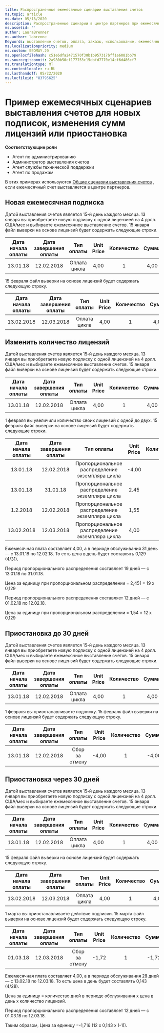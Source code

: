 ```yaml
---
title: Распространенные ежемесячные сценарии выставления счетов
ms.topic: article
ms.date: 05/13/2020
description: Распространенные сценарии в центре партнеров при ежемесячном выставлении счетов — включает добавление новых подписок, изменение количества лицензий и приостановку подписок.
ms.assetid: ''
author: LauraBrenner
ms.author: labrenne
Keywords: выставление счетов, оплата, заказы, использование, ежемесячный счет, подписки, файл сверки
ms.localizationpriority: medium
ms.custom: SEOMAY.20
ms.openlocfilehash: c51e6dfa2471570f30b1b957317bff1e6081bb79
ms.sourcegitcommit: 2a980b50cf177753c15ebfd7770e14cf6d486cf7
ms.translationtype: MT
ms.contentlocale: ru-RU
ms.lasthandoff: 05/22/2020
ms.locfileid: "83795625"
---
```

# <a name="sample-monthly-billing-scenarios-for-new-subscriptions-changing-license-amounts-or-suspensions"></a>Пример ежемесячных сценариев выставления счетов для новых подписок, изменения сумм лицензий или приостановка

**Соответствующие роли**

- Агент по администрированию
- Администратор выставления счетов
- Агент службы технической поддержки
- Агент по продажам

В этих примерах используются [Общие сценарии выставления счетов](common-billing-scenarios.md) , если ежемесячный счет выставляется в центре партнеров.

## <a name="new-monthly-subscription"></a>Новая ежемесячная подписка

Датой выставления счетов является 15-й день каждого месяца. 13 января вы приобретаете новую подписку с одной лицензией на 4 долл. США/мес и выбираете ежемесячное выставление счетов. 15 января файл выверки на основе лицензий будет содержать следующие строки.

|Дата начала оплаты |Дата завершения оплаты |Тип оплаты |Unit Price |Количество |Сумма |
|       :---:      |    :---:       | :---:      |:---:      |:---:    |:---:  |
|13.01.18         |12.02.2018    |Оплата цикла   |4,00       |1        |4,00 |

15 февраля файл выверки на основе лицензий будет содержать следующую строку.

|Дата начала оплаты |Дата завершения оплаты |Тип оплаты |Unit Price |Количество |Сумма |
|       :---:      |    :---:       | :---:      |:---:      |:---:    |:---:  |
|13.02.2018         |12.03.2018    |Оплата цикла   |4,00       |1        |4,00 |

## <a name="change-license-quantity"></a>Изменить количество лицензий

Датой выставления счетов является 15-й день каждого месяца. 13 января вы приобретаете новую подписку с одной лицензией на 4 долл. США/мес и выбираете ежемесячное выставление счетов. 15 января файл выверки на основе лицензий будет содержать следующие строки.

|Дата начала оплаты |Дата завершения оплаты |Тип оплаты |Unit Price |Количество |Сумма |
|       :---:      |    :---:       | :---:      |:---:      |:---:    |:---:  |
|13.01.18         |12.02.2018    |Оплата цикла   |4,00       |1        |4,00    |

1 февраля вы увеличили количество своих лицензий с одной до двух. 15 февраля файл выверки на основе лицензий будет содержать следующие строки.

|Дата начала оплаты |Дата завершения оплаты |Тип оплаты |Unit Price |Количество |Сумма |
|       :---:      |    :---:       | :---:      |:---:      |:---:    |:---:  |
| 13.01.18        |12.02.2018    |Пропорциональное распределение экземпляра цикла   |-4,00       |1        |-4,00   |
|13.01.18         |31.01.18    | Пропорциональное распределение экземпляра цикла   |2.45       |1        |2.45    |
|1.2.2018         |12.02.2018    | Пропорциональное распределение экземпляра цикла   |1,55       |2        |3,10    |
|13.02.2018         |12.03.2018    | Пропорциональное распределение экземпляра цикла   |4,00       |2        |8,00    |

Ежемесячная плата составляет 4,00, а в периоде обслуживания 31 день — с 13.01.18 по 12.02.18. То есть цена в день будет составлять 0,129 (4/31).

Период пропорционального распределения составляет 19 дней — с 13.01.18 по 31.01.18.

Цена за единицу при пропорциональном распределении = 2,451 = 19 x 0,129

Период пропорционального распределения составляет 12 дней — с 01.02.18 по 12.02.18.

Цена за единицу при пропорциональном распределении = 1,54 = 12 x 0,129

## <a name="suspend-before-30-days"></a>Приостановка до 30 дней

Датой выставления счетов является 15-й день каждого месяца. 13 января вы приобретаете новую подписку с одной лицензией на 4 долл. США/мес и выбираете ежемесячное выставление счетов. 15 января файл выверки на основе лицензий будет содержать следующие строки.

|Дата начала оплаты |Дата завершения оплаты |Тип оплаты |Unit Price |Количество |Сумма |
|       :---:      |    :---:       | :---:      |:---:      |:---:    |:---:  |
|13.01.18         |12.02.2018    |Оплата цикла   |4,00       |1        |4,00    |

1 февраля вы приостанавливаете подписку. 15 февраля файл выверки на основе лицензий будет содержать следующую строку.

|Дата начала оплаты |Дата завершения оплаты |Тип оплаты |Unit Price |Количество |Сумма |
|       :---:      |    :---:       | :---:      |:---:      |:---:    |:---:  |
13.01.18|12.02.2018|Сбор за отмену|-4,00|1|-4,00

## <a name="suspend-after-30-days"></a>Приостановка через 30 дней

Датой выставления счетов является 15-й день каждого месяца. 13 января вы приобретаете новую подписку с одной лицензией на 4 долл. США/мес и выбираете ежемесячное выставление счетов. 15 января файл выверки на основе лицензий будет содержать следующие строки.

|Дата начала оплаты |Дата завершения оплаты |Тип оплаты |Unit Price |Количество |Сумма |
|       :---:      |    :---:       | :---:      |:---:      |:---:    |:---:  |
13.01.18|12.02.2018|Оплата цикла|4,00|1|4,00

15 февраля файл выверки на основе лицензий будет содержать следующую строку.

|Дата начала оплаты |Дата завершения оплаты |Тип оплаты |Unit Price |Количество |Сумма |
|       :---:      |    :---:       | :---:      |:---:      |:---:    |:---:  |
13.02.2018|12.03.2018|Оплата цикла|4,00|1|4,00

1 марта вы приостанавливаете действие подписки. 15 марта файл выверки на основе лицензий будет содержать следующую строку.

|Дата начала оплаты |Дата завершения оплаты |Тип оплаты |Unit Price |Количество |Сумма |
|       :---:      |    :---:       | :---:      |:---:      |:---:    |:---:  |
01.03.18|12.03.2018|Сбор за отмену|-1,72|1|-1,72

Ежемесячная плата составляет 4,00, а в периоде обслуживания 28 дней — с 13.02.18 по 12.03.18. То есть цена в день будет составлять 0,143 (4/28).

Цена за единицу = количество дней в периоде обслуживания х цена в день х количество лицензий.

Период пропорционального распределения составляет 12 дней — с 01.03.18 по 12.03.18.

Таким образом, Цена за единицу =-1,716 (12 x 0,143 x (-1)).
